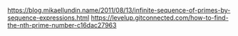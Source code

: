 https://blog.mikaellundin.name/2011/08/13/infinite-sequence-of-primes-by-sequence-expressions.html
https://levelup.gitconnected.com/how-to-find-the-nth-prime-number-c16dac27963
